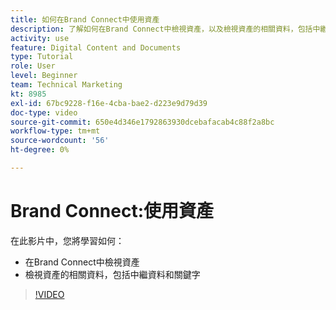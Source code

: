 ```yaml
---
title: 如何在Brand Connect中使用資產
description: 了解如何在Brand Connect中檢視資產，以及檢視資產的相關資料，包括中繼資料和關鍵字 [!UICONTROL Workfront DAM].
activity: use
feature: Digital Content and Documents
type: Tutorial
role: User
level: Beginner
team: Technical Marketing
kt: 8985
exl-id: 67bc9228-f16e-4cba-bae2-d223e9d79d39
doc-type: video
source-git-commit: 650e4d346e1792863930dcebafacab4c88f2a8bc
workflow-type: tm+mt
source-wordcount: '56'
ht-degree: 0%

---
```


# Brand Connect:使用資產

在此影片中，您將學習如何：

* 在Brand Connect中檢視資產
* 檢視資產的相關資料，包括中繼資料和關鍵字

>[!VIDEO](https://video.tv.adobe.com/v/335247/?quality=12&learn=on)
